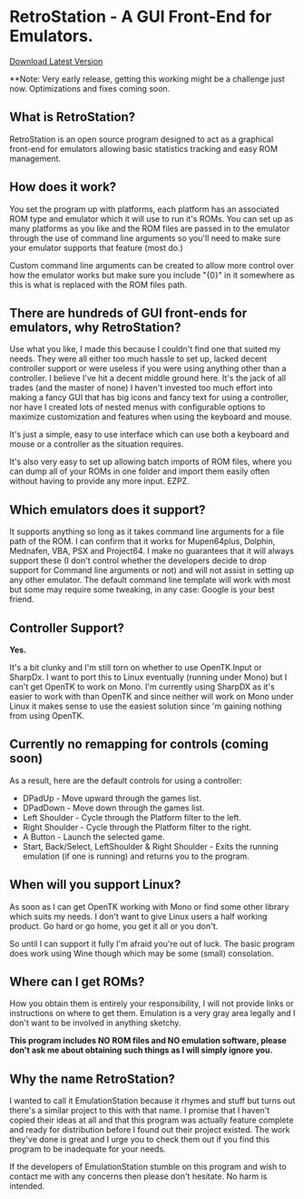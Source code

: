 # RetroStation - A GUI Front-End for Emulators.

[Download Latest Version](https://github.com/KieranMcCool/RetroStation/blob/master/Versions/RetroStationLatest.zip?raw=true)

**Note: Very early release, getting this working might be a challenge just now. 
Optimizations and fixes coming soon.

## What is RetroStation?

RetroStation is an open source program designed to act as a graphical front-end for
emulators allowing basic statistics tracking and easy ROM management.

## How does it work?

You set the program up with platforms, each platform has an associated ROM type and
emulator which it will use to run it's ROMs. You can set up as many platforms as you
like and the ROM files are passed in to the emulator through the use of command line
arguments so you'll need to make sure your emulator supports that feature (most do.)

Custom command line arguments can be created to allow more control over how the emulator
works but make sure you include "{0}" in it somewhere as this is what is replaced with
the ROM files path.

## There are hundreds of GUI front-ends for emulators, why RetroStation?

Use what you like, I made this because I couldn't find one that suited my needs. They
were all either too much hassle to set up, lacked decent controller support or were
useless if you were using anything other than a controller. I believe I've hit a decent
middle ground here. It's the jack of all trades (and the master of none) I haven't
invested too much effort into making a fancy GUI that has big icons and fancy text for
using a controller, nor have I created lots of nested menus with configurable options to
maximize customization and features when using the keyboard and mouse.

It's just a simple, easy to use interface which can use both a keyboard and mouse or a
controller as the situation requires.

It's also very easy to set up allowing batch imports of ROM files, where you can dump
all of your ROMs in one folder and import them easily often without having to provide
any more input. EZPZ.

## Which emulators does it support?

It supports anything so long as it takes command line arguments for a file path of the
ROM. I can confirm that it works for Mupen64plus, Dolphin, Mednafen, VBA, PSX and
Project64. I make no guarantees that it will always support these (I don't control
whether the developers decide to drop support for Command line arguments or not) and will not
assist in setting up any other emulator. The default command line template will work
with most but some may require some tweaking, in any case: Google is your best friend. 

## Controller Support?

**Yes.**

It's a bit clunky and I'm still torn on whether to use OpenTK.Input or SharpDx. I want
to port this to Linux eventually (running under Mono) but I can't get OpenTK to work on
Mono. I'm currently using SharpDX as it's easier to work with than OpenTK and since
neither will work on Mono under Linux it makes sense to use the easiest solution since
'm gaining nothing from using OpenTK.

## Currently no remapping for controls (coming soon)

As a result, here are the default controls for using a controller:
* DPadUp - Move upward through the games list.
* DPadDown - Move down through the games list.
* Left Shoulder - Cycle through the Platform filter to the left.
* Right Shoulder - Cycle through the Platform filter to the right.
* A Button - Launch the selected game.
* Start, Back/Select, LeftShoulder & Right Shoulder - Exits the running emulation (if one is 
running) and returns you to the program.


## When will you support Linux?

As soon as I can get OpenTK working with Mono or find some other library which suits my
needs. I don't want to give Linux users a half working product. Go hard or go home, you
get it all or you don't.

So until I can support it fully I'm afraid you're out of luck. The basic program does
work using Wine though which may be some (small) consolation.

## Where can I get ROMs?

How you obtain them is entirely your responsibility, I will not provide links or
instructions on where to get them. Emulation is a very gray area legally and I don't
want to be involved in anything sketchy. 

**This program includes NO ROM files and NO
emulation software, please don't ask me about obtaining such things as I will simply
ignore you.**

## Why the name RetroStation?

I wanted to call it EmulationStation because it rhymes and stuff but turns out there's a
similar project to this with that name. I promise that I haven't copied their ideas at
all and that this program was actually feature complete and ready for distribution before
I found out their project existed. The work they've done is great and I urge you to
check them out if you find this program to be inadequate for your needs. 

If the developers of EmulationStation stumble on this program and wish to contact me with any
concerns then please don't hesitate. No harm is intended.
